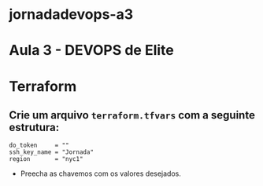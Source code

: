 # jornadadevops-a3

# Aula 3 - DEVOPS de Elite

# Terraform

## Crie um arquivo `terraform.tfvars` com a seguinte estrutura:
```hcl
do_token     = ""
ssh_key_name = "Jornada"
region       = "nyc1"
```
- Preecha as chavemos com os valores desejados.